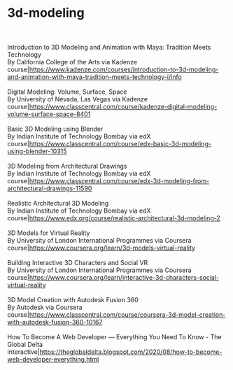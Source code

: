 # 3d-modeling<br><br>

Introduction to 3D Modeling and Animation with Maya: Tradition Meets Technology<br>By California College of the Arts via Kadenze<br>course|https://www.kadenze.com/courses/introduction-to-3d-modeling-and-animation-with-maya-tradition-meets-technology-i/info<br><br>
Digital Modeling: Volume, Surface, Space<br>By University of Nevada, Las Vegas via Kadenze<br>course|https://www.classcentral.com/course/kadenze-digital-modeling-volume-surface-space-8401<br><br>
Basic 3D Modeling using Blender<br>By Indian Institute of Technology Bombay via edX<br>course|https://www.classcentral.com/course/edx-basic-3d-modeling-using-blender-10315<br><br>
3D Modeling from Architectural Drawings<br>By Indian Institute of Technology Bombay via edX<br>course|https://www.classcentral.com/course/edx-3d-modeling-from-architectural-drawings-11590<br><br>
Realistic Architectural 3D Modeling<br>By Indian Institute of Technology Bombay via edX<br>course|https://www.edx.org/course/realistic-architectural-3d-modeling-2<br><br>
3D Models for Virtual Reality<br>By University of London International Programmes via Coursera<br>course|https://www.coursera.org/learn/3d-models-virtual-reality<br><br>
Building Interactive 3D Characters and Social VR<br>By University of London International Programmes via Coursera<br>course|https://www.coursera.org/learn/interactive-3d-characters-social-virtual-reality<br><br>
3D Model Creation with Autodesk Fusion 360<br>By Autodesk via Coursera<br>course|https://www.classcentral.com/course/coursera-3d-model-creation-with-autodesk-fusion-360-10167<br><br>
How To Become A Web Developer — Everything You Need To Know - The Global Delta<br>interactive|https://theglobaldelta.blogspot.com/2020/08/how-to-become-web-developer-everything.html<br><br>
